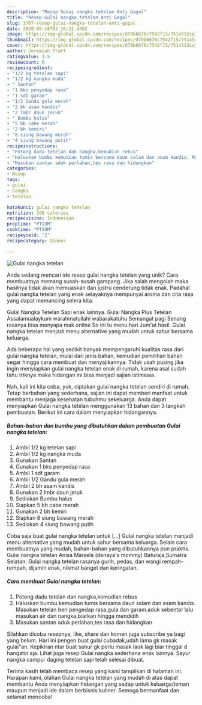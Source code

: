 ```yaml
---
description: "Resep Gulai nangka tetelan Anti Gagal"
title: "Resep Gulai nangka tetelan Anti Gagal"
slug: 3767-resep-gulai-nangka-tetelan-anti-gagal
date: 2020-05-18T02:16:31.449Z
image: https://img-global.cpcdn.com/recipes/d79b6676c7542f15/751x532cq70/gulai-nangka-tetelan-foto-resep-utama.jpg
thumbnail: https://img-global.cpcdn.com/recipes/d79b6676c7542f15/751x532cq70/gulai-nangka-tetelan-foto-resep-utama.jpg
cover: https://img-global.cpcdn.com/recipes/d79b6676c7542f15/751x532cq70/gulai-nangka-tetelan-foto-resep-utama.jpg
author: Jeremiah Pratt
ratingvalue: 3.5
reviewcount: 6
recipeingredient:
- "1/2 kg tetelan sapi"
- "1/2 kg nangka muda"
- " Santan"
- "1 bks penyedap rasa"
- "1 sdt garam"
- "1/2 Gandu gula merah"
- "2 bh asam kandis"
- "2 lmbr daun jeruk"
- " Bumbu halus"
- "5 bh cabe merah"
- "2 bh kemiri"
- "8 siung bawang merah"
- "4 siung bawang putih"
recipeinstructions:
- "Potong dadu tetelan dan nangka,kemudian rebus"
- "Haluskan bumbu kemudian tumis bersama daun salam dan asam kandis. Masukan tetelan beri pengedap rasa,gula dan garam.aduk sebentar lalu masukan air dan nangka,biarkan hingga mendidih"
- "Masukan santan aduk perlahan,tes rasa dan hidangkan"
categories:
- Resep
tags:
- gulai
- nangka
- tetelan

katakunci: gulai nangka tetelan 
nutrition: 100 calories
recipecuisine: Indonesian
preptime: "PT13M"
cooktime: "PT50M"
recipeyield: "2"
recipecategory: Dinner

---
```



![Gulai nangka tetelan](https://img-global.cpcdn.com/recipes/d79b6676c7542f15/751x532cq70/gulai-nangka-tetelan-foto-resep-utama.jpg)

Anda sedang mencari ide resep gulai nangka tetelan yang unik? Cara membuatnya memang susah-susah gampang. Jika salah mengolah maka hasilnya tidak akan memuaskan dan justru cenderung tidak enak. Padahal gulai nangka tetelan yang enak selayaknya mempunyai aroma dan cita rasa yang dapat memancing selera kita.

Gulai Nangka Tetelan Sapi enak lainnya. Gulai Nangka Plus Tetelan Assalamualaykum warahmatullahi wabarakatuhu Semangat pagi Senang rasanya bisa menyapa mak online So ini tu menu hari Jum&#39;at hasil. Gulai nangka tetelan menjadi menu alternative yang mudah untuk sahur bersama keluarga.

Ada beberapa hal yang sedikit banyak mempengaruhi kualitas rasa dari gulai nangka tetelan, mulai dari jenis bahan, kemudian pemilihan bahan segar hingga cara membuat dan menyajikannya. Tidak usah pusing jika ingin menyiapkan gulai nangka tetelan enak di rumah, karena asal sudah tahu triknya maka hidangan ini bisa menjadi sajian istimewa.


Nah, kali ini kita coba, yuk, ciptakan gulai nangka tetelan sendiri di rumah. Tetap berbahan yang sederhana, sajian ini dapat memberi manfaat untuk membantu menjaga kesehatan tubuhmu sekeluarga. Anda dapat menyiapkan Gulai nangka tetelan menggunakan 13 bahan dan 3 langkah pembuatan. Berikut ini cara dalam menyiapkan hidangannya.

<!--inarticleads1-->

##### Bahan-bahan dan bumbu yang dibutuhkan dalam pembuatan Gulai nangka tetelan:

1. Ambil 1/2 kg tetelan sapi
1. Ambil 1/2 kg nangka muda
1. Gunakan  Santan
1. Gunakan 1 bks penyedap rasa
1. Ambil 1 sdt garam
1. Ambil 1/2 Gandu gula merah
1. Ambil 2 bh asam kandis
1. Gunakan 2 lmbr daun jeruk
1. Sediakan  Bumbu halus
1. Siapkan 5 bh cabe merah
1. Gunakan 2 bh kemiri
1. Siapkan 8 siung bawang merah
1. Sediakan 4 siung bawang putih


Coba saja buat gulai nangka tetelan untuk […] Gulai nangka tetelan menjadi menu alternative yang mudah untuk sahur bersama keluarga. Selain cara membuatnya yang mudah, bahan-bahan yang dibutuhkannya pun praktis. Gulai nangka tetelan Anisa Marsela (denaya&#39;s mommy) Baturaja,Sumatra Selatan. Gulai nangka tetelan rasanya gurih, pedas, dan wangi rempah-rempah, dijamin enak, nikmat banget dan keringatan. 

<!--inarticleads2-->

##### Cara membuat Gulai nangka tetelan:

1. Potong dadu tetelan dan nangka,kemudian rebus
1. Haluskan bumbu kemudian tumis bersama daun salam dan asam kandis. Masukan tetelan beri pengedap rasa,gula dan garam.aduk sebentar lalu masukan air dan nangka,biarkan hingga mendidih
1. Masukan santan aduk perlahan,tes rasa dan hidangkan


Silahkan dicoba resepnya, like, share dan komen juga subscribe ya bagi yang belum. Hari ini pengen buat gulai cubadak,udah lama gk masak gulai&#34;an. Kepikiran ntar buat sahur gk perlu masak lauk lagi biar tinggal d hangatin aja. Lihat juga resep Gulai nangka sederhana enak lainnya. Sayur nangka campur daging tetelan sapi telah selesai dibuat. 

Terima kasih telah membaca resep yang kami tampilkan di halaman ini. Harapan kami, olahan Gulai nangka tetelan yang mudah di atas dapat membantu Anda menyiapkan hidangan yang sedap untuk keluarga/teman maupun menjadi ide dalam berbisnis kuliner. Semoga bermanfaat dan selamat mencoba!
